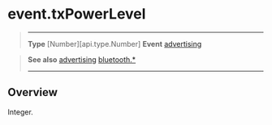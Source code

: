 # event.txPowerLevel

> --------------------- ------------------------------------------------------------------------------------------
> __Type__              [Number][api.type.Number]
> __Event__             [advertising](/plugin/bluetooth/event/advertising/index.md)


> __See also__          [advertising](/plugin/bluetooth/event/advertising/index.md)
>						[bluetooth.*](/plugin/bluetooth.md)
> --------------------- ------------------------------------------------------------------------------------------

## Overview

Integer.